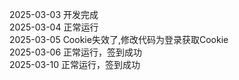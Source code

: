 2025-03-03 开发完成   
2025-03-04 正常运行   
2025-03-05 Cookie失效了,修改代码为登录获取Cookie   
2025-03-06 正常运行，签到成功     
2025-03-10 正常运行，签到成功

